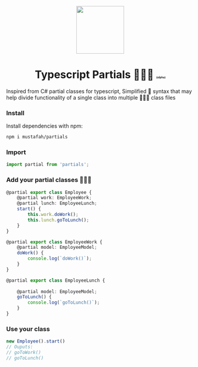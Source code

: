 
<p align="center">
  <img width="128" src="https://static.thenounproject.com/png/2775817-200.png">
  <h1 style="text-align: center">Typescript Partials 🍬🍬🍬 <span style="font-size: 25%">(αlpha)</span></h1>
</p>

Inspired from C# partial classes for typescript, Simplified 🎀 syntax that may help divide functionality of a single class into multiple 🍬🍬🍬 class files


### Install

Install dependencies with npm:

```bash
npm i mustafah/partials
```

### Import
```ts
import partial from 'partials';
```

### Add your partial classes 🍬🍬🍬
```ts
@partial export class Employee {
    @partial work: EmployeeWork;
    @partial lunch: EmployeeLunch;
    start() {
        this.work.doWork();
        this.lunch.goToLunch();
    }
}
```
```ts
@partial export class EmployeeWork {
    @partial model: EmployeeModel;
    doWork() {
        console.log(`doWork()`);
    }
}
```
```ts
@partial export class EmployeeLunch {
  
    @partial model: EmployeeModel;
    goToLunch() {
        console.log(`goToLunch()`);
    }
}
```
### Use your class
```ts
new Employee().start()
// Ouputs:
// goToWork()
// goToLunch()
```
